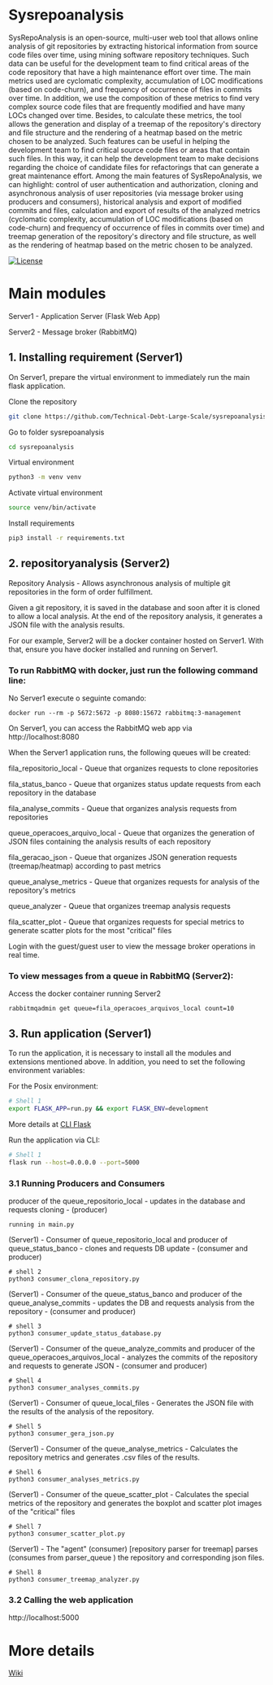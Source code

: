 # Sysrepoanalysis

SysRepoAnalysis is an open-source, multi-user web tool that allows online analysis of git repositories by extracting historical information from source code files over time, using mining software repository techniques. Such data can be useful for the development team to find critical areas of the code repository that have a high maintenance effort over time. The main metrics used are cyclomatic complexity, accumulation of LOC modifications (based on code-churn), and frequency of occurrence of files in commits over time. In addition, we use the composition of these metrics to find very complex source code files that are frequently modified and have many LOCs changed over time. Besides,  to calculate these metrics, the tool allows the generation and display of a treemap of the repository's directory and file structure and the rendering of a heatmap based on the metric chosen to be analyzed. Such features can be useful in helping the development team to find critical source code files or areas that contain such files. In this way, it can help the development team to make decisions regarding the choice of candidate files for refactorings that can generate a great maintenance effort. Among the main features of SysRepoAnalysis, we can highlight: control of user authentication and authorization, cloning and asynchronous analysis of user repositories (via message broker using producers and consumers), historical analysis and export of modified commits and files, calculation and export of results of the analyzed metrics (cyclomatic complexity, accumulation of LOC modifications (based on code-churn) and frequency of occurrence of files in commits over time) and treemap generation of the repository's directory and file structure, as well as the rendering of heatmap based on the metric chosen to be analyzed. 

[![License](https://img.shields.io/badge/License-BSD%202--Clause-orange.svg)](https://github.com/myplayareas/sysrepository/blob/master/LICENSE)

# Main modules

Server1 - Application Server (Flask Web App)

Server2 - Message broker (RabbitMQ)

## 1. Installing requirement (Server1)

On Server1, prepare the virtual environment to immediately run the main flask application.

Clone the repository
```bash
git clone https://github.com/Technical-Debt-Large-Scale/sysrepoanalysis.git
```

Go to folder sysrepoanalysis
```bash
cd sysrepoanalysis
```

Virtual environment
```bash
python3 -m venv venv
```

Activate virtual environment
```bash
source venv/bin/activate
```

Install requirements
```bash
pip3 install -r requirements.txt
```

## 2. repositoryanalysis (Server2)
Repository Analysis - Allows asynchronous analysis of multiple git repositories in the form of order fulfillment.

Given a git repository, it is saved in the database and soon after it is cloned to allow a local analysis. At the end of the repository analysis, it generates a JSON file with the analysis results.

For our example, Server2 will be a docker container hosted on Server1. With that, ensure you have docker installed and running on Server1.

### To run RabbitMQ with docker, just run the following command line:

No Server1 execute o seguinte comando: 
```
docker run --rm -p 5672:5672 -p 8080:15672 rabbitmq:3-management
```

On Server1, you can access the RabbitMQ web app via http://localhost:8080

When the Server1 application runs, the following queues will be created:

fila_repositorio_local - Queue that organizes requests to clone repositories

fila_status_banco - Queue that organizes status update requests from each repository in the database

fila_analyse_commits - Queue that organizes analysis requests from repositories

queue_operacoes_arquivo_local - Queue that organizes the generation of JSON files containing the analysis results of each repository

fila_geracao_json - Queue that organizes JSON generation requests (treemap/heatmap) according to past metrics

queue_analyse_metrics - Queue that organizes requests for analysis of the repository's metrics

queue_analyzer - Queue that organizes treemap analysis requests

fila_scatter_plot - Queue that organizes requests for special metrics to generate scatter plots for the most "critical" files

Login with the guest/guest user to view the message broker operations in real time.

### To view messages from a queue in RabbitMQ (Server2):

Access the docker container running Server2

```
rabbitmqadmin get queue=fila_operacoes_arquivos_local count=10
```

## 3. Run application (Server1)

To run the application, it is necessary to install all the modules and extensions mentioned above. In addition, you need to set the following environment variables:

For the Posix environment:
```bash
# Shell 1
export FLASK_APP=run.py && export FLASK_ENV=development
```
More details at [CLI Flask](https://flask.palletsprojects.com/en/2.0.x/cli/)

Run the application via CLI:
```bash
# Shell 1
flask run --host=0.0.0.0 --port=5000
```

### 3.1 Running Producers and Consumers

producer of the queue_repositorio_local - updates in the database and requests cloning - (producer)
```
running in main.py
```

(Server1) - Consumer of queue_repositorio_local and producer of queue_status_banco - clones and requests DB update - (consumer and producer)
```
# shell 2
python3 consumer_clona_repository.py
```

(Server1) - Consumer of the queue_status_banco and producer of the queue_analyse_commits - updates the DB and requests analysis from the repository - (consumer and producer)
```
# shell 3
python3 consumer_update_status_database.py
```

(Server1) - Consumer of the queue_analyze_commits and producer of the queue_operacoes_arquivos_local - analyzes the commits of the repository and requests to generate JSON - (consumer and producer)
```
# Shell 4
python3 consumer_analyses_commits.py
```

(Server1) - Consumer of queue_local_files - Generates the JSON file with the results of the analysis of the repository.
```
# Shell 5
python3 consumer_gera_json.py
```

(Server1) - Consumer of the queue_analyse_metrics - Calculates the repository metrics and generates .csv files of the results.
```
# Shell 6
python3 consumer_analyses_metrics.py
```

(Server1) - Consumer of the queue_scatter_plot - Calculates the special metrics of the repository and generates the boxplot and scatter plot images of the "critical" files
```
# Shell 7
python3 consumer_scatter_plot.py
```

(Server1) - The "agent" (consumer) [repository parser for treemap] parses (consumes from parser_queue ) the repository and corresponding json files.
```
# Shell 8
python3 consumer_treemap_analyzer.py
```

### 3.2 Calling the web application

http://localhost:5000

# More details

[Wiki](https://github.com/Technical-Debt-Large-Scale/sysrepoanalysis/wiki)

